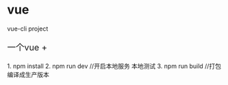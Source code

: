 # vue
vue-cli project
<p style="font-size:20px">一个vue + </p>
1. npm install
2. npm run dev  //开启本地服务 本地测试
3. npm run build //打包编译成生产版本
